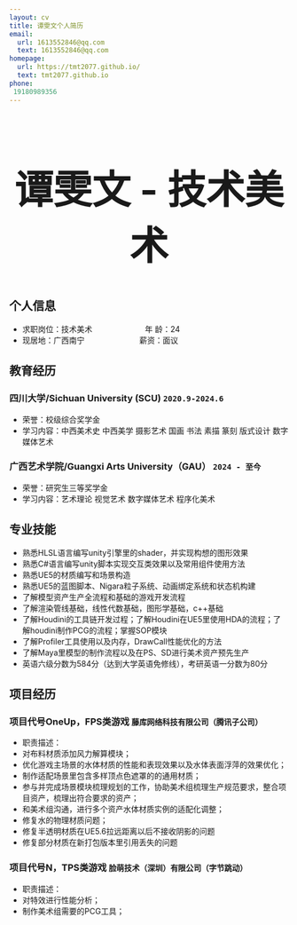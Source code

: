 ```yaml
---
layout: cv
title: 谭雯文个人简历
email:
  url: 1613552846@qq.com
  text: 1613552846@qq.com
homepage:
  url: https://tmt2077.github.io/
  text: tmt2077.github.io
phone:
 19180989356
---
```

 <center>
     <h1 style="font-size: 5em; text-align: center;">
 谭雯文 - 技术美术
</h1>
 </center>

<!--
include contact information from the front matter
Supported arguments:
    - homepage: url, text
    - email
    - phone
-->


## 个人信息

* 求职岗位：技术美术&emsp;&emsp;&emsp;&emsp;&emsp;&emsp;&ensp;  年 龄：24
* 现居地：广西南宁 &emsp;&emsp;&emsp;&emsp;&emsp;&emsp;&ensp;  薪资：面议



## 教育经历

### **四川大学/Sichuan University (SCU)** `2020.9-2024.6`
- 荣誉：校级综合奖学金
- 学习内容：中西美术史 中西美学 摄影艺术 国画 书法 素描 篆刻 版式设计 数字媒体艺术
### **广西艺术学院/Guangxi Arts University（GAU）** `2024 - 至今`
- 荣誉：研究生三等奖学金
- 学习内容：艺术理论 视觉艺术 数字媒体艺术 程序化美术

## 专业技能

* 熟悉HLSL语言编写unity引擎里的shader，并实现构想的图形效果
* 熟悉C#语言编写unity脚本实现交互类效果以及常用组件使用方法
* 熟悉UE5的材质编写和场景构造
* 熟悉UE5的蓝图脚本、Nigara粒子系统、动画绑定系统和状态机构建
* 了解模型资产生产全流程和基础的游戏开发流程
* 了解渲染管线基础，线性代数基础，图形学基础，c++基础
* 了解Houdini的工具链开发过程；了解Houdini在UE5里使用HDA的流程；了解houdini制作PCG的流程；掌握SOP模块
* 了解Profiler工具使用以及内存，DrawCall性能优化的方法
* 了解Maya里模型的制作流程以及在PS、SD进行美术资产预先生产
* 英语六级分数为584分（达到大学英语免修线），考研英语一分数为80分

## 项目经历
### **项目代号OneUp，FPS类游戏** `藤库网络科技有限公司（腾讯子公司）`
* 职责描述：
*   对布料材质添加风力解算模块；
*   优化游戏主场景的水体材质的性能和表现效果以及水体表面浮萍的效果优化；
*   制作适配场景里包含多样顶点色遮罩的的通用材质；
*   参与并完成场景模块梳理规划的工作，协助美术组梳理生产规范要求，整合项目资产，梳理出符合要求的资产；
*   和美术组沟通，进行多个资产水体材质实例的适配化调整；
*   修复水的物理材质问题；
*   修复半透明材质在UE5.6拉远距离以后不接收阴影的问题
*   修复部分材质在新打包版本里引用丢失的问题
### **项目代号N，TPS类游戏** `脸萌技术（深圳）有限公司（字节跳动）`
* 职责描述：
*   对特效进行性能分析；
*   制作美术组需要的PCG工具；
